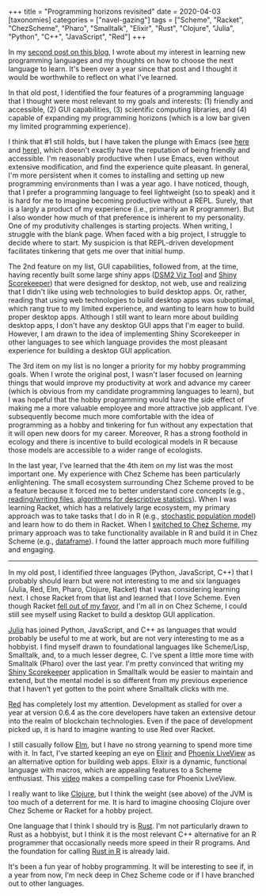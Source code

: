 +++
title = "Programming horizons revisited"
date = 2020-04-03
[taxonomies]
categories = ["navel-gazing"]
tags = ["Scheme", "Racket", "ChezScheme", "Pharo", "Smalltalk", "Elixir", "Rust", "Clojure", "Julia", "Python", "C++", "JavaScript", "Red"]
+++

In my [second post on this blog](/posts/programming-horizons/), I wrote about my interest in learning new programming languages and my thoughts on how to choose the next language to learn. It's been over a year since that post and I thought it would be worthwhile to reflect on what I've learned.

<!-- more -->

In that old post, I identified the four features of a programming language that I thought were most relevant to my goals and interests: (1) friendly and accessible, (2) GUI capabilities, (3) scientific computing libraries, and (4) capable of expanding my programming horizons (which is a low bar given my limited programming experience). 

I think that #1 still holds, but I have taken the plunge with Emacs (see [here](/posts/getting-started-with-chez-scheme-and-emacs/) and [here](/posts/getting-started-with-chez-scheme-and-emacs-ubuntu/)), which doesn't exactly have the reputation of being friendly and accessible. I'm reasonably productive when I use Emacs, even without extensive modification, and find the experience quite pleasant. In general, I'm more persistent when it comes to installing and setting up new programming environments than I was a year ago. I have noticed, though, that I prefer a programming language to feel lightweight (so to speak) and it is hard for me to imagine becoming productive without a REPL. Surely, that is a largly a product of my experience (i.e., primarily an R programmer). But I also wonder how much of that preference is inherent to my personality. One of my produtivity challenges is starting projects. When writing, I struggle with the blank page. When faced with a big project, I struggle to decide where to start. My suspicion is that REPL-driven development facilitates tinkering that gets me over that initial hump.

The 2nd feature on my list, GUI capabilities, followed from, at the time, having recently built some large shiny apps ([DSM2 Viz Tool](https://github.com/fishsciences/DSM2-Viz-Tool) and [Shiny Scorekeeper](https://github.com/hinkelman/Shiny-Scorekeeper)) that were designed for desktop, not web, use and realizing that I didn't like using web technologies to build desktop apps. Or, rather, reading that using web technologies to build desktop apps was suboptimal, which rang true to my limited experience, and wanting to learn how to build proper desktop apps. Although I still want to learn more about building desktop apps, I don't have any desktop GUI apps that I'm eager to build. However, I am drawn to the idea of implementing Shiny Scorekeeper in other languages to see which language provides the most pleasant experience for building a desktop GUI application.

The 3rd item on my list is no longer a priority for my hobby programming goals. When I wrote the original post, I wasn't laser focused on learning things that would improve my productivity at work and advance my career (which is obvious from my candidate programming languages to learn), but I was hopeful that the hobby programming would have the side effect of making me a more valuable employee and more attractive job applicant. I’ve subsequently become much more comfortable with the idea of programming as a hobby and tinkering for fun without any expectation that it will open new doors for my career. Moreover, R has a strong foothold in ecology and there is incentive to build ecological models in R because those models are accessible to a wider range of ecologists. 

In the last year, I've learned that the 4th item on my list was the most important one. My experience with Chez Scheme has been particularly enlightening. The small ecosystem surrounding Chez Scheme proved to be a feature because it forced me to better understand core concepts (e.g., [reading/writing files](/posts/reading-writing-csv-files-chez-scheme/), [algorithms for descriptive statistics](/posts/writing-a-chez-scheme-library/)). When I was learning Racket, which has a relatively large ecosystem, my primary approach was to take tasks that I do in R (e.g., [stochastic population model](/posts/stochastic-population-model-r-racket/)) and learn how to do them in Racket. When I [switched to Chez Scheme](/posts/exploring-scheme-implementations/), my primary approach was to take functionality available in R and build it in Chez Scheme (e.g., [dataframe](https://github.com/hinkelman/dataframe/)). I found the latter approach much more fulfilling and engaging.

***

In my old post, I identified three languages (Python, JavaScript, C++) that I probably should learn but were not interesting to me and six languages (Julia, Red, Elm, Pharo, Clojure, Racket) that I was considering learning next. I chose Racket from that list and learned that I love Scheme. Even though Racket [fell out of my favor](/posts/exploring-scheme-implementations/), and I'm all in on Chez Scheme, I could still see myself using Racket to build a desktop GUI application. 

[Julia](https://julialang.org) has joined Python, JavaScript, and C++ as languages that would probably be useful to me at work, but are not very interesting to me as a hobbyist. I find myself drawn to foundational languages like Scheme/Lisp, Smalltalk, and, to a much lesser degree, C. I've spent a little more time with Smalltalk (Pharo) over the last year. I'm pretty convinced that writing my [Shiny Scorekeeper](https://github.com/hinkelman/Shiny-Scorekeeper) application in Smalltalk would be easier to maintain and extend, but the mental model is so different from my previous experience that I haven't yet gotten to the point where Smalltalk clicks with me. 

[Red](https://www.red-lang.org) has completely lost my attention. Development as stalled for over a year at version 0.6.4 as the core developers have taken an extensive detour into the realm of blockchain technologies. Even if the pace of development picked up, it is hard to imagine wanting to use Red over Racket.

I still casually follow [Elm](https://elm-lang.org), but I have no strong yearning to spend more time with it. In fact, I've started keeping an eye on [Elixir](https://elixir-lang.org) and [Phoenix LiveView](https://dockyard.com/blog/2018/12/12/phoenix-liveview-interactive-real-time-apps-no-need-to-write-javascript) as an alternative option for building web apps. Elixir is a dynamic, functional language with macros, which are appealing features to a Scheme enthusiast. This [video](https://youtu.be/U_Pe8Ru06fM) makes a compelling case for Phoenix LiveView.

I really want to like [Clojure](https://clojure.org), but I think the weight (see above) of the JVM is too much of a deterrent for me. It is hard to imagine choosing Clojure over Chez Scheme or Racket for a hobby project.

One language that I think I should try is [Rust](https://www.rust-lang.org). I'm not particularly drawn to Rust as a hobbyist, but I think it is the most relevant C++ alternative for an R programmer that occasionally needs more speed in their R programs. And the foundation for calling [Rust in R](https://github.com/r-rust) is already laid.

It's been a fun year of hobby programming. It will be interesting to see if, in a year from now, I'm neck deep in Chez Scheme code or if I have branched out to other languages.

